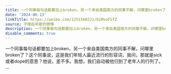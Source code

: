 ```yaml
---
title: 一个同事每句话都要加上broken，另一个来自美国南方的同事不解，问哪里broken了？这个同事说，这是我们年轻人最近流行的形容词，我问，那就是sick或者dope的意思...
date: '2024-06-13'
linkTitle: https://weibo.com/1251560221/OiMvoFSTZ
source: 子陵在听歌的微博
description: 一个同事每句话都要加上broken，另一个来自美国南方的同事不解，问哪里broken了？这个同事说，这是我们年轻人最近流行的形容词，我问，那就是sick或者dope的意思？他说，差不多。我想，我们自动被他归到了老年人的行列了。  ...
disable_comments: true
---
```

一个同事每句话都要加上broken，另一个来自美国南方的同事不解，问哪里broken了？这个同事说，这是我们年轻人最近流行的形容词，我问，那就是sick或者dope的意思？他说，差不多。我想，我们自动被他归到了老年人的行列了。  ...